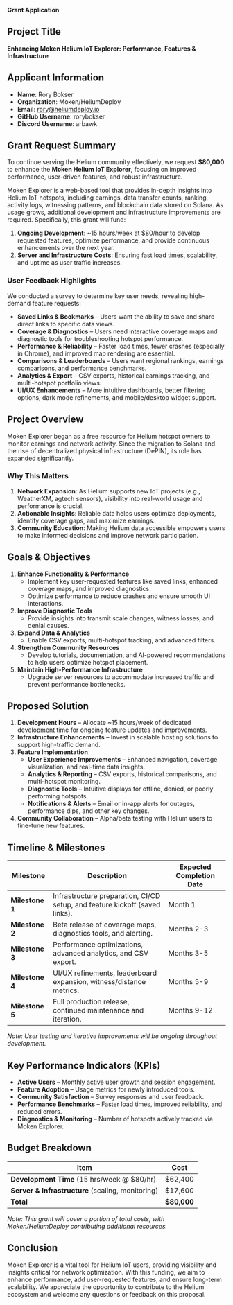 **Grant Application**

## **Project Title**
**Enhancing Moken Helium IoT Explorer: Performance, Features & Infrastructure**

## **Applicant Information**
- **Name**: Rory Bokser  
- **Organization**: Moken/HeliumDeploy  
- **Email**: rory@heliumdeploy.io  
- **GitHub Username**: rorybokser  
- **Discord Username**: arbawk  

## **Grant Request Summary**
To continue serving the Helium community effectively, we request **$80,000** to enhance the **Moken Helium IoT Explorer**, focusing on improved performance, user-driven features, and robust infrastructure.

Moken Explorer is a web-based tool that provides in-depth insights into Helium IoT hotspots, including earnings, data transfer counts, ranking, activity logs, witnessing patterns, and blockchain data stored on Solana. As usage grows, additional development and infrastructure improvements are required. Specifically, this grant will fund:

1. **Ongoing Development**: ~15 hours/week at $80/hour to develop requested features, optimize performance, and provide continuous enhancements over the next year.  
2. **Server and Infrastructure Costs**: Ensuring fast load times, scalability, and uptime as user traffic increases.

### **User Feedback Highlights**
We conducted a survey to determine key user needs, revealing high-demand feature requests:

- **Saved Links & Bookmarks** – Users want the ability to save and share direct links to specific data views.
- **Coverage & Diagnostics** – Users need interactive coverage maps and diagnostic tools for troubleshooting hotspot performance.
- **Performance & Reliability** – Faster load times, fewer crashes (especially in Chrome), and improved map rendering are essential.
- **Comparisons & Leaderboards** – Users want regional rankings, earnings comparisons, and performance benchmarks.
- **Analytics & Export** – CSV exports, historical earnings tracking, and multi-hotspot portfolio views.
- **UI/UX Enhancements** – More intuitive dashboards, better filtering options, dark mode refinements, and mobile/desktop widget support.

## **Project Overview**
Moken Explorer began as a free resource for Helium hotspot owners to monitor earnings and network activity. Since the migration to Solana and the rise of decentralized physical infrastructure (DePIN), its role has expanded significantly.

### **Why This Matters**
1. **Network Expansion**: As Helium supports new IoT projects (e.g., WeatherXM, agtech sensors), visibility into real-world usage and performance is crucial.
2. **Actionable Insights**: Reliable data helps users optimize deployments, identify coverage gaps, and maximize earnings.
3. **Community Education**: Making Helium data accessible empowers users to make informed decisions and improve network participation.

## **Goals & Objectives**
1. **Enhance Functionality & Performance**
   - Implement key user-requested features like saved links, enhanced coverage maps, and improved diagnostics.
   - Optimize performance to reduce crashes and ensure smooth UI interactions.
2. **Improve Diagnostic Tools**
   - Provide insights into transmit scale changes, witness losses, and denial causes.
3. **Expand Data & Analytics**
   - Enable CSV exports, multi-hotspot tracking, and advanced filters.
4. **Strengthen Community Resources**
   - Develop tutorials, documentation, and AI-powered recommendations to help users optimize hotspot placement.
5. **Maintain High-Performance Infrastructure**
   - Upgrade server resources to accommodate increased traffic and prevent performance bottlenecks.

## **Proposed Solution**
1. **Development Hours** – Allocate ~15 hours/week of dedicated development time for ongoing feature updates and improvements.
2. **Infrastructure Enhancements** – Invest in scalable hosting solutions to support high-traffic demand.
3. **Feature Implementation**
   - **User Experience Improvements** – Enhanced navigation, coverage visualization, and real-time data insights.
   - **Analytics & Reporting** – CSV exports, historical comparisons, and multi-hotspot monitoring.
   - **Diagnostic Tools** – Intuitive displays for offline, denied, or poorly performing hotspots.
   - **Notifications & Alerts** – Email or in-app alerts for outages, performance dips, and other key changes.
4. **Community Collaboration** – Alpha/beta testing with Helium users to fine-tune new features.

## **Timeline & Milestones**
| Milestone      | Description                                                     | Expected Completion Date |
|---------------|-----------------------------------------------------------------|---------------------------|
| **Milestone 1** | Infrastructure preparation, CI/CD setup, and feature kickoff (saved links). | Month 1 |
| **Milestone 2** | Beta release of coverage maps, diagnostics tools, and alerting. | Months 2-3 |
| **Milestone 3** | Performance optimizations, advanced analytics, and CSV export. | Months 3-5 |
| **Milestone 4** | UI/UX refinements, leaderboard expansion, witness/distance metrics. | Months 5-9 |
| **Milestone 5** | Full production release, continued maintenance and iteration. | Months 9-12 |

*Note: User testing and iterative improvements will be ongoing throughout development.*

## **Key Performance Indicators (KPIs)**
- **Active Users** – Monthly active user growth and session engagement.
- **Feature Adoption** – Usage metrics for newly introduced tools.
- **Community Satisfaction** – Survey responses and user feedback.
- **Performance Benchmarks** – Faster load times, improved reliability, and reduced errors.
- **Diagnostics & Monitoring** – Number of hotspots actively tracked via Moken Explorer.

## **Budget Breakdown**
| Item                                  | Cost          |
|---------------------------------------|--------------|
| **Development Time** (15 hrs/week @ $80/hr) | $62,400      |
| **Server & Infrastructure** (scaling, monitoring) | $17,600      |
| **Total**                             | **$80,000**  |

*Note: This grant will cover a portion of total costs, with Moken/HeliumDeploy contributing additional resources.*

## **Conclusion**
Moken Explorer is a vital tool for Helium IoT users, providing visibility and insights critical for network optimization. With this funding, we aim to enhance performance, add user-requested features, and ensure long-term scalability. We appreciate the opportunity to contribute to the Helium ecosystem and welcome any questions or feedback on this proposal.
